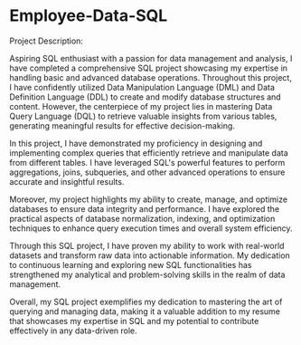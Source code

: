# Employee-Data-SQL
Project Description:

Aspiring SQL enthusiast with a passion for data management and analysis, I have completed a comprehensive SQL project showcasing my expertise in handling basic and advanced database operations. Throughout this project, I have confidently utilized Data Manipulation Language (DML) and Data Definition Language (DDL) to create and modify database structures and content. However, the centerpiece of my project lies in mastering Data Query Language (DQL) to retrieve valuable insights from various tables, generating meaningful results for effective decision-making.

In this project, I have demonstrated my proficiency in designing and implementing complex queries that efficiently retrieve and manipulate data from different tables. I have leveraged SQL's powerful features to perform aggregations, joins, subqueries, and other advanced operations to ensure accurate and insightful results.

Moreover, my project highlights my ability to create, manage, and optimize databases to ensure data integrity and performance. I have explored the practical aspects of database normalization, indexing, and optimization techniques to enhance query execution times and overall system efficiency.

Through this SQL project, I have proven my ability to work with real-world datasets and transform raw data into actionable information. My dedication to continuous learning and exploring new SQL functionalities has strengthened my analytical and problem-solving skills in the realm of data management.

Overall, my SQL project exemplifies my dedication to mastering the art of querying and managing data, making it a valuable addition to my resume that showcases my expertise in SQL and my potential to contribute effectively in any data-driven role.
